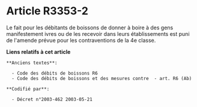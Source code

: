 # Article R3353-2

Le fait pour les débitants de boissons de donner à boire à des gens manifestement ivres ou de les recevoir dans leurs
établissements est puni de l'amende prévue pour les contraventions de la 4e classe.

**Liens relatifs à cet article**

	**Anciens textes**:

	  - Code des débits de boissons R6
	  - Code des débits de boissons et des mesures contre  - art. R6 (Ab)

	**Codifié par**:

	  - Décret n°2003-462 2003-05-21
